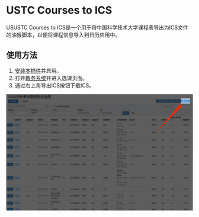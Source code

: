 # USTC Courses to ICS
USUSTC Courses to ICS是一个用于将中国科学技术大学课程表导出为ICS文件的油猴脚本，以便将课程信息导入到日历应用中。

## 使用方法
1. [安装本插件](https://greasyfork.org/zh-CN/scripts/511981-ustc-courses-to-ics)并启用。
2. 打开[教务系统](https://jw.ustc.edu.cn/)并进入选课页面。
3. 通过右上角导出ICS按钮下载ICS。

![示意图](https://raw.githubusercontent.com/LittleHeroZZZX/USTC-Courses-to-ICS/refs/heads/main/imgs/screentshot.png)